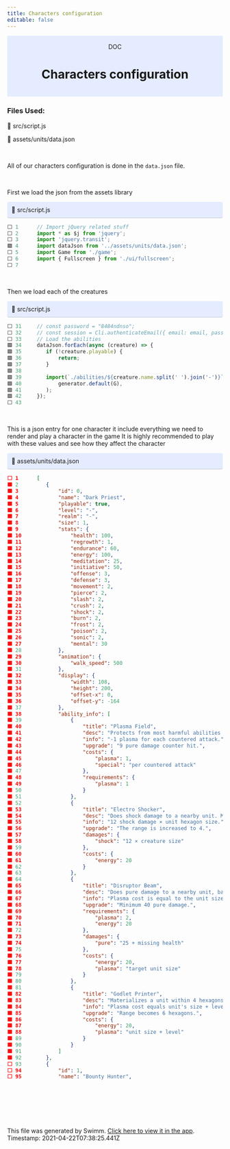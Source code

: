 ```yaml
---
title: Characters configuration 
editable: false
---
```


<div align="center" style="background-color: #e5ecff">    <br/>    <div>DOC</div>    <h1>Characters configuration </h1>    <br/>  </div>

### Files Used:
📄 src/script.js

📄 assets/units/data.json


<br/>

All of our characters configuration is done in the `data.json` file.

<br/>

First we load the json from the assets library

<div style="background: #e5ecff; padding: 10px 10px 10px 10px; border-bottom: 1px solid #c1c7d0; border-radius: 4px;">    📄 src/script.js  </div>

```js
⬜ 1      // Import jQuery related stuff
⬜ 2      import * as $j from 'jquery';
⬜ 3      import 'jquery.transit';
🟩 4      import dataJson from '../assets/units/data.json';
⬜ 5      import Game from './game';
⬜ 6      import { Fullscreen } from './ui/fullscreen';
⬜ 7      
```
<br/>

Then we load each of the creatures 

<div style="background: #e5ecff; padding: 10px 10px 10px 10px; border-bottom: 1px solid #c1c7d0; border-radius: 4px;">    📄 src/script.js  </div>

```js
⬜ 31     // const password = "8484ndnso";
⬜ 32     // const session = Cli.authenticateEmail({ email: email, password: password, create: true, username: "boo" })
⬜ 33     // Load the abilities
🟩 34     dataJson.forEach(async (creature) => {
🟩 35     	if (!creature.playable) {
🟩 36     		return;
🟩 37     	}
🟩 38     
🟩 39     	import(`./abilities/${creature.name.split(' ').join('-')}`).then((generator) =>
🟩 40     		generator.default(G),
🟩 41     	);
🟩 42     });
⬜ 43     
```
<br/>

This is a json entry for one character it include everything we need to render and play a character in the game
It is highly recommended to play with these values and see how they affect the character 

<div style="background: #e5ecff; padding: 10px 10px 10px 10px; border-bottom: 1px solid #c1c7d0; border-radius: 4px;">    📄 assets/units/data.json  </div>

```json
⬜ 1      [
🟩 2      	{
🟩 3      		"id": 0,
🟩 4      		"name": "Dark Priest",
🟩 5      		"playable": true,
🟩 6      		"level": "-",
🟩 7      		"realm": "-",
🟩 8      		"size": 1,
🟩 9      		"stats": {
🟩 10     			"health": 100,
🟩 11     			"regrowth": 1,
🟩 12     			"endurance": 60,
🟩 13     			"energy": 100,
🟩 14     			"meditation": 25,
🟩 15     			"initiative": 50,
🟩 16     			"offense": 3,
🟩 17     			"defense": 3,
🟩 18     			"movement": 2,
🟩 19     			"pierce": 2,
🟩 20     			"slash": 2,
🟩 21     			"crush": 2,
🟩 22     			"shock": 2,
🟩 23     			"burn": 2,
🟩 24     			"frost": 2,
🟩 25     			"poison": 2,
🟩 26     			"sonic": 2,
🟩 27     			"mental": 30
🟩 28     		},
🟩 29     		"animation": {
🟩 30     			"walk_speed": 500
🟩 31     		},
🟩 32     		"display": {
🟩 33     			"width": 108,
🟩 34     			"height": 200,
🟩 35     			"offset-x": 0,
🟩 36     			"offset-y": -164
🟩 37     		},
🟩 38     		"ability_info": [
🟩 39     			{
🟩 40     				"title": "Plasma Field",
🟩 41     				"desc": "Protects from most harmful abilities when unit not being currently active.",
🟩 42     				"info": "-1 plasma for each countered attack.",
🟩 43     				"upgrade": "9 pure damage counter hit.",
🟩 44     				"costs": {
🟩 45     					"plasma": 1,
🟩 46     					"special": "per countered attack"
🟩 47     				},
🟩 48     				"requirements": {
🟩 49     					"plasma": 1
🟩 50     				}
🟩 51     			},
🟩 52     			{
🟩 53     				"title": "Electro Shocker",
🟩 54     				"desc": "Does shock damage to a nearby unit. More effective versus larger enemies.",
🟩 55     				"info": "12 shock damage × unit hexagon size.",
🟩 56     				"upgrade": "The range is increased to 4.",
🟩 57     				"damages": {
🟩 58     					"shock": "12 × creature size"
🟩 59     				},
🟩 60     				"costs": {
🟩 61     					"energy": 20
🟩 62     				}
🟩 63     			},
🟩 64     			{
🟩 65     				"title": "Disruptor Beam",
🟩 66     				"desc": "Does pure damage to a nearby unit, based on its missing health points.",
🟩 67     				"info": "Plasma cost is equal to the unit size.",
🟩 68     				"upgrade": "Minimum 40 pure damage.",
🟩 69     				"requirements": {
🟩 70     					"plasma": 2,
🟩 71     					"energy": 20
🟩 72     				},
🟩 73     				"damages": {
🟩 74     					"pure": "25 + missing health"
🟩 75     				},
🟩 76     				"costs": {
🟩 77     					"energy": 20,
🟩 78     					"plasma": "target unit size"
🟩 79     				}
🟩 80     			},
🟩 81     			{
🟩 82     				"title": "Godlet Printer",
🟩 83     				"desc": "Materializes a unit within 4 hexagons that will serve and obey given orders.",
🟩 84     				"info": "Plasma cost equals unit's size + level.",
🟩 85     				"upgrade": "Range becomes 6 hexagons.",
🟩 86     				"costs": {
🟩 87     					"energy": 20,
🟩 88     					"plasma": "unit size + level"
🟩 89     				}
🟩 90     			}
🟩 91     		]
🟩 92     	},
⬜ 93     	{
⬜ 94     		"id": 1,
⬜ 95     		"name": "Bounty Hunter",
```
<br/>



<br/>

<br/><br/>

This file was generated by Swimm. [Click here to view it in the app](https://swimm.io/link?l=c3dpbW0lM0ElMkYlMkZyZXBvcyUyRm5xMjh5MjNzcTBpYnB4ZG4xSkpUJTJGZG9jcyUyRm9NdUM1T05OVTd3b1o3WGlkQTJk). Timestamp: 2021-04-22T07:38:25.441Z
